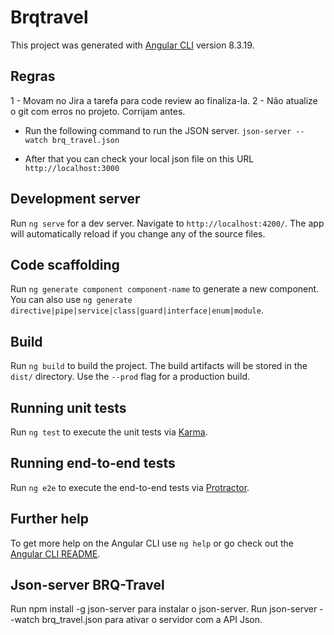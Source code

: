 # Brqtravel

This project was generated with [Angular CLI](https://github.com/angular/angular-cli) version 8.3.19.

## Regras 
1 - Movam no Jira a tarefa para code review ao finaliza-la.
2 - Não atualize o git com erros no projeto. Corrijam antes.

- Run the following command to run the JSON server.
`json-server --watch brq_travel.json`

- After that you can check your local json file on this URL
`http://localhost:3000`


## Development server

Run `ng serve` for a dev server. Navigate to `http://localhost:4200/`. The app will automatically reload if you change any of the source files.

## Code scaffolding

Run `ng generate component component-name` to generate a new component. You can also use `ng generate directive|pipe|service|class|guard|interface|enum|module`.

## Build

Run `ng build` to build the project. The build artifacts will be stored in the `dist/` directory. Use the `--prod` flag for a production build.

## Running unit tests

Run `ng test` to execute the unit tests via [Karma](https://karma-runner.github.io).

## Running end-to-end tests

Run `ng e2e` to execute the end-to-end tests via [Protractor](http://www.protractortest.org/).

## Further help

To get more help on the Angular CLI use `ng help` or go check out the [Angular CLI README](https://github.com/angular/angular-cli/blob/master/README.md).

## Json-server BRQ-Travel

Run npm install -g json-server para instalar o json-server.
Run json-server --watch brq_travel.json para ativar o servidor com a API Json.


